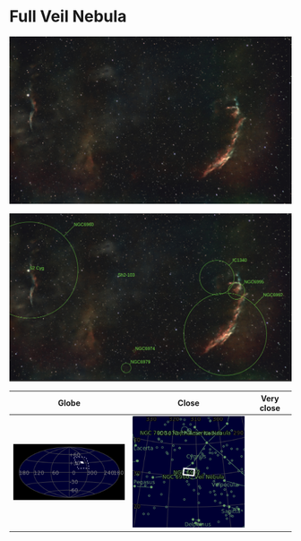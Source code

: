 # Full Veil Nebula
![IMG](../Imaging//Original/Full_Veil_Nebula.jpg)



![IMG](../Imaging//Annotated/Full_Veil_Nebula_Annotated.jpg)

| Globe | Close | Very close |
| ----- | ----- | ----- |
|![IMG](../Imaging//Annotated/Full_Veil_Nebula_Globe.jpg) |![IMG](../Imaging//Annotated/Full_Veil_Nebula_Close.jpg) |